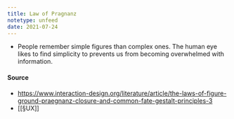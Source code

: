 ```yaml
---
title: Law of Pragnanz
notetype: unfeed
date: 2021-07-24
---
```


- People remember simple figures than complex ones. The human eye likes to find simplicity to prevents us from becoming overwhelmed with information.

#### Source
- https://www.interaction-design.org/literature/article/the-laws-of-figure-ground-praegnanz-closure-and-common-fate-gestalt-principles-3
- [[§UX]]